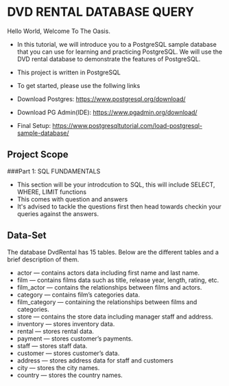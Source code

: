 # DVD RENTAL DATABASE QUERY

Hello World, Welcome To The Oasis.

* In this tutorial, we will introduce you to a PostgreSQL sample database that you can use for learning and practicing PostgreSQL.
We will use the DVD rental database to demonstrate the features of PostgreSQL.

* This project is written in PostgreSQL
* To get started, please use the follwing links 
* Download Postgres: https://www.postgresql.org/download/
* Download PG Admin(IDE): https://www.pgadmin.org/download/
* Final Setup: https://www.postgresqltutorial.com/load-postgresql-sample-database/


## Project Scope
###Part 1: SQL FUNDAMENTALS
* This section will be your introdcution to SQL, this will include SELECT, WHERE, LIMIT functions
* This comes with question and answers
* It's advised to tackle the questions first then head towards checkin your queries against the answers.


## Data-Set
The database DvdRental has 15 tables. Below are the different tables and a brief description of them.

* actor — contains actors data including first name and last name.
* film — contains films data such as title, release year, length, rating, etc.
* film_actor — contains the relationships between films and actors.
* category — contains film’s categories data.
* film_category — containing the relationships between films and categories.
* store — contains the store data including manager staff and address.
* inventory — stores inventory data.
* rental — stores rental data.
* payment — stores customer’s payments.
* staff — stores staff data.
* customer — stores customer’s data.
* address — stores address data for staff and customers
* city — stores the city names.
* country — stores the country names.







